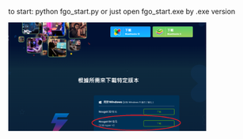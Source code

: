 to start: 
python fgo_start.py
or just open fgo_start.exe by .exe version

<!-- ![image](https://github.com/AslipHsu/picture/blob/main/1.png) -->
<img src="https://github.com/AslipHsu/picture/blob/main/1.png" width="400">
